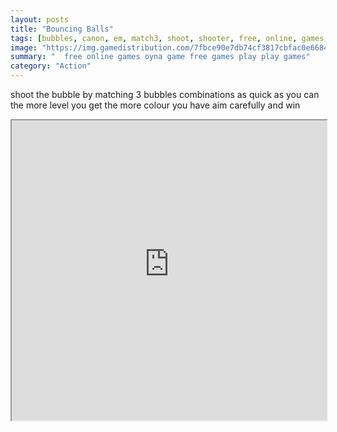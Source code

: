 ```yaml
---
layout: posts
title: "Bouncing Balls"
tags: [bubbles, canon, em, match3, shoot, shooter, free, online, games, oyna, game, free, games, play, play, games]
image: "https://img.gamedistribution.com/7fbce90e7db74cf3817cbfac0e6684c2.jpg"
summary: "  free online games oyna game free games play play games"
category: "Action"
---
```


shoot the bubble by matching 3 bubbles combinations as quick as you can the more level you get the more colour you have aim carefully and win

<iframe width="100%" height="480px;" src="https://html5.gamedistribution.com/7fbce90e7db74cf3817cbfac0e6684c2/"></iframe>